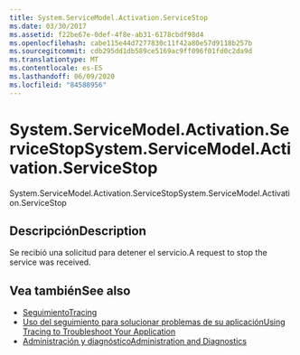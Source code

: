 ```yaml
---
title: System.ServiceModel.Activation.ServiceStop
ms.date: 03/30/2017
ms.assetid: f22be67e-0def-4f8e-ab31-6178cbdf98d4
ms.openlocfilehash: cabe115e44d7277830c11f42a80e57d9118b257b
ms.sourcegitcommit: cdb295dd1db589ce5169ac9ff096f01fd0c2da9d
ms.translationtype: MT
ms.contentlocale: es-ES
ms.lasthandoff: 06/09/2020
ms.locfileid: "84588956"
---
```

# <a name="systemservicemodelactivationservicestop"></a><span data-ttu-id="1027d-102">System.ServiceModel.Activation.ServiceStop</span><span class="sxs-lookup"><span data-stu-id="1027d-102">System.ServiceModel.Activation.ServiceStop</span></span>
<span data-ttu-id="1027d-103">System.ServiceModel.Activation.ServiceStop</span><span class="sxs-lookup"><span data-stu-id="1027d-103">System.ServiceModel.Activation.ServiceStop</span></span>  
  
## <a name="description"></a><span data-ttu-id="1027d-104">Descripción</span><span class="sxs-lookup"><span data-stu-id="1027d-104">Description</span></span>  
 <span data-ttu-id="1027d-105">Se recibió una solicitud para detener el servicio.</span><span class="sxs-lookup"><span data-stu-id="1027d-105">A request to stop the service was received.</span></span>  
  
## <a name="see-also"></a><span data-ttu-id="1027d-106">Vea también</span><span class="sxs-lookup"><span data-stu-id="1027d-106">See also</span></span>

- [<span data-ttu-id="1027d-107">Seguimiento</span><span class="sxs-lookup"><span data-stu-id="1027d-107">Tracing</span></span>](index.md)
- [<span data-ttu-id="1027d-108">Uso del seguimiento para solucionar problemas de su aplicación</span><span class="sxs-lookup"><span data-stu-id="1027d-108">Using Tracing to Troubleshoot Your Application</span></span>](using-tracing-to-troubleshoot-your-application.md)
- [<span data-ttu-id="1027d-109">Administración y diagnóstico</span><span class="sxs-lookup"><span data-stu-id="1027d-109">Administration and Diagnostics</span></span>](../index.md)
